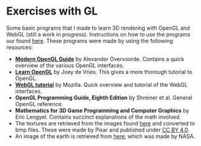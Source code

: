 #  Exercises with GL

Some basic programs that I made to learn 3D rendering with OpenGL and WebGL (still a work in progress). Instructions on how to use the programs our found [here](./INSTRUCTIONS.md). These programs were made by using the following resources:

- **[Modern OpenGL Guide](https://raw.githubusercontent.com/Overv/Open.GL/master/ebook/Modern%20OpenGL%20Guide.pdf)** by Alexander Overvoorde. Contains a quick overview of the various OpenGL interfaces.
- **[Learn OpenGL](https://learnopengl.com/)** by Joey de Vries. This gives a more thorough tutorial to OpenGL.
- **[WebGL tutorial](https://developer.mozilla.org/en-US/docs/Web/API/WebGL_API/Tutorial)** by Mozilla. Quick overview and tutorial of the WebGL interfaces.
- **OpenGL Programming Guide, Eighth Edition** by Shreiner et al. General OpenGL reference.
- **Mathematics for 3D Game Programming and Computer Graphics** by Eric Lengyel. Contains succinct explanations of the math involved.
- The textures are retrieved from the images found [here](https://renderman.pixar.com/pixar-one-twenty-eight) and converted to bmp files. These were made by Pixar and published under [CC BY 4.0](https://creativecommons.org/licenses/by/4.0/).
- An image of the earth is retrieved from [here](https://visibleearth.nasa.gov/images/73776/august-blue-marble-next-generation-w-topography-and-bathymetry), which was made by NASA.

